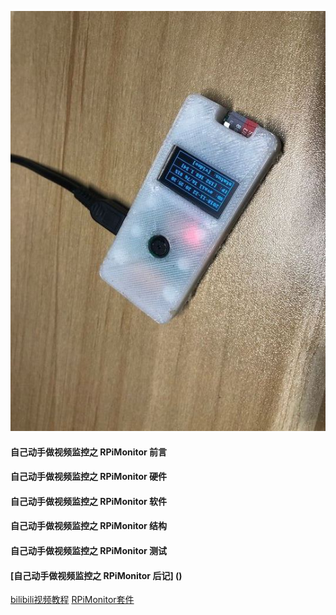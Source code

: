 ![screenshot](https://github.com/wuxx/rpi_monitor/blob/master/doc/screenshot.jpg)

#### 自己动手做视频监控之 RPiMonitor 前言 ####
#### 自己动手做视频监控之 RPiMonitor 硬件 ####
#### 自己动手做视频监控之 RPiMonitor 软件 ####
#### 自己动手做视频监控之 RPiMonitor 结构 ####
#### 自己动手做视频监控之 RPiMonitor 测试 ####
#### [自己动手做视频监控之 RPiMonitor 后记] () ####

[bilibili视频教程](https://www.bilibili.com/video/av36561595/)
[RPiMonitor套件](https://item.taobao.com/item.htm?spm=a1z38n.10677092.0.0.63231debBLCwdf&id=582853731120)
